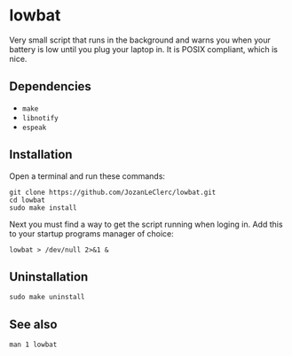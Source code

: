 # lowbat

Very small script that runs in the background and warns you when your battery is low until you plug your laptop in. It is POSIX compliant, which is nice.

## Dependencies

+ `make`
+ `libnotify`
+ `espeak`

## Installation

Open a terminal and run these commands:

```shell
git clone https://github.com/JozanLeClerc/lowbat.git
cd lowbat
sudo make install
```

Next you must find a way to get the script running when loging in. Add this to your startup programs manager of choice:

```shell
lowbat > /dev/null 2>&1 &
```

## Uninstallation

```shell
sudo make uninstall
```

## See also

```shell
man 1 lowbat
```
